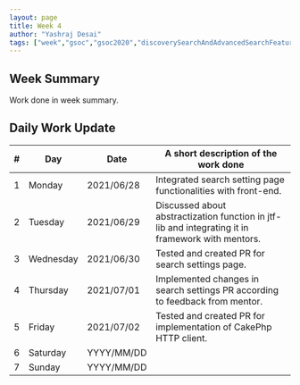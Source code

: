 ```yaml
---
layout: page
title: Week 4
author: "Yashraj Desai"
tags: ["week","gsoc","gsoc2020","discoverySearchAndAdvancedSearchFeatures","week#4","eval#1"]
---
```


## Week Summary

 
Work done in week summary.

## Daily Work Update

|\#|Day|Date|A short description of the work done|  
|---	|---	|---	|---	|  
|1   	| Monday 	|   2021/06/28	| Integrated search setting page functionalities with front-end. |  
|2   	| Tuesday  	|   2021/06/29	| Discussed about abstractization function in jtf-lib and integrating it in framework with mentors.|  
|3   	| Wednesday  	| 2021/06/30 	| Tested and created PR for search settings page. |  
|4   	| Thursday  	|   2021/07/01	| Implemented changes in search settings PR according to feedback from mentor. |  
|5   	| Friday  	|   2021/07/02	| Tested and created PR for implementation of CakePhp HTTP client. |  
|6   	| Saturday  	|   YYYY/MM/DD	| 	|  
|7   	| Sunday  	|   YYYY/MM/DD	|  |  
